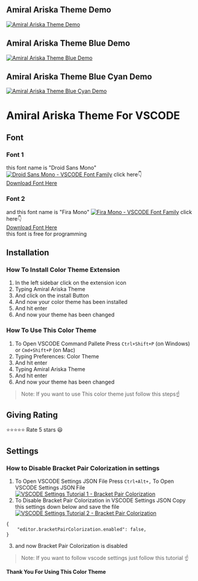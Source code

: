 ## Amiral Ariska Theme Demo
[![Amiral Ariska Theme Demo](https://xp.io/storage/13fyTcBh.gif)](https://github.com/amiralariska/amiral-ariska-theme/blob/amiral-ariska-theme/images/amiral-ariska-theme-cyan/amiral-ariska-theme-demo.gif?raw=true)
## Amiral Ariska Theme Blue Demo
[![Amiral Ariska Theme Blue Demo](https://xp.io/storage/1m79BjfX.gif)](https://github.com/amiralariska/amiral-ariska-theme/blob/amiral-ariska-theme/images/amiral-ariska-theme-blue/amiral-ariska-theme-blue-demo.gif?raw=true)
## Amiral Ariska Theme Blue Cyan Demo
[![Amiral Ariska Theme Blue Cyan Demo](https://xp.io/storage/13ghS6gs.gif)](https://github.com/amiralariska/amiral-ariska-theme/blob/amiral-ariska-theme/images/amiral-ariska-theme-blue-cyan/amiral-ariska-theme-blue-cyan-demo.gif?raw=true)
# Amiral Ariska Theme For VSCODE
## Font
### Font 1
this font name is "Droid Sans Mono"
[![Droid Sans Mono - VSCODE Font Family](https://xp.io/storage/zBdUWNf.jpg)](https://www.1001fonts.com/droid-sans-mono-font.html)
click here👇<br>
[Download Font Here](https://www.1001fonts.com/download/droid-sans-mono.zip)
### Font 2
and this font name is "Fira Mono"
[![Fira Mono - VSCODE Font Family](https://xp.io/storage/zB8NBGM.jpg)](https://fonts.google.com/specimen/Fira+Mono?query=Fira+Mono)
click here👇<br>
[Download Font Here](https://fonts.google.com/download?family=Fira%20Mono)<br>
this font is free for programming

## Installation
### How To Install Color Theme Extension
1. In the left sidebar click on the extension icon
2. Typing Amiral Ariska Theme
3. And click on the install Button
4. And now your color theme has been installed
5. And hit enter
6. And now your theme has been changed

### How To Use This Color Theme
1. To Open VSCODE Command Pallete Press `Ctrl+Shift+P` (on Windows) or `Cmd+Shift+P` (on Mac)
2. Typing Preferences: Color Theme
3. And hit enter
4. Typing Amiral Ariska Theme
5. And hit enter
6. And now your theme has been changed
> Note: If you want to use This color theme just follow this steps☝
## Giving Rating
⭐⭐⭐⭐⭐ Rate 5 stars 😃

## Settings
### How to Disable Bracket Pair Colorization in settings
1. To Open VSCODE Settings JSON File Press `Ctrl+Alt+,` To Open VSCODE Settings JSON File
[![VSCODE Settings Tutorial 1 - Bracket Pair Colorization](https://xp.io/storage/GEPGwfg.gif)](https://xp.io/storage/GEPGwfg.gif)
2. To Disable Bracket Pair Colorization in VSCODE Settings JSON Copy this settings down below and save the file
[![VSCODE Settings Tutorial 2 - Bracket Pair Colorization](https://xp.io/storage/GEUtdyt.gif)](https://xp.io/storage/GEUtdyt.gif)
```jsonc
{
    "editor.bracketPairColorization.enabled": false,
}
```
3. and now Bracket Pair Colorization is disabled
> Note: If you want to follow vscode settings just follow this tutorial ☝

**Thank You For Using This Color Theme**